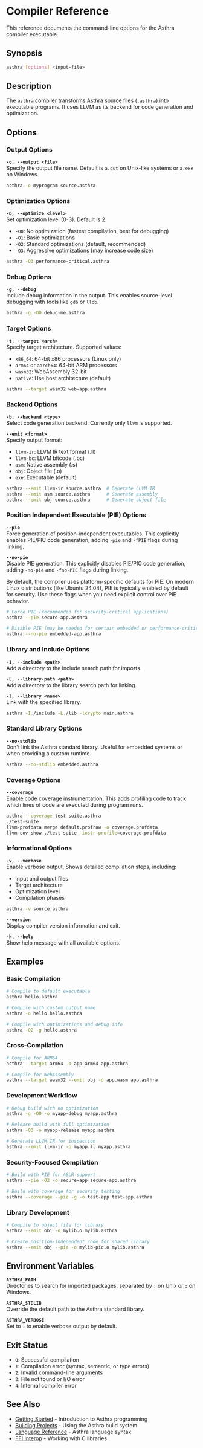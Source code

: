 # Compiler Reference

This reference documents the command-line options for the Asthra compiler executable.

## Synopsis

```bash
asthra [options] <input-file>
```

## Description

The `asthra` compiler transforms Asthra source files (`.asthra`) into executable programs. It uses LLVM as its backend for code generation and optimization.

## Options

### Output Options

**`-o, --output <file>`**  
Specify the output file name. Default is `a.out` on Unix-like systems or `a.exe` on Windows.

```bash
asthra -o myprogram source.asthra
```

### Optimization Options

**`-O, --optimize <level>`**  
Set optimization level (0-3). Default is 2.
- `-O0`: No optimization (fastest compilation, best for debugging)
- `-O1`: Basic optimizations
- `-O2`: Standard optimizations (default, recommended)
- `-O3`: Aggressive optimizations (may increase code size)

```bash
asthra -O3 performance-critical.asthra
```

### Debug Options

**`-g, --debug`**  
Include debug information in the output. This enables source-level debugging with tools like `gdb` or `lldb`.

```bash
asthra -g -O0 debug-me.asthra
```

### Target Options

**`-t, --target <arch>`**  
Specify target architecture. Supported values:
- `x86_64`: 64-bit x86 processors (Linux only)
- `arm64` or `aarch64`: 64-bit ARM processors
- `wasm32`: WebAssembly 32-bit
- `native`: Use host architecture (default)

```bash
asthra --target wasm32 web-app.asthra
```

### Backend Options

**`-b, --backend <type>`**  
Select code generation backend. Currently only `llvm` is supported.

**`--emit <format>`**  
Specify output format:
- `llvm-ir`: LLVM IR text format (.ll)
- `llvm-bc`: LLVM bitcode (.bc)
- `asm`: Native assembly (.s)
- `obj`: Object file (.o)
- `exe`: Executable (default)

```bash
asthra --emit llvm-ir source.asthra  # Generate LLVM IR
asthra --emit asm source.asthra      # Generate assembly
asthra --emit obj source.asthra      # Generate object file
```

### Position Independent Executable (PIE) Options

**`--pie`**  
Force generation of position-independent executables. This explicitly enables PIE/PIC code generation, adding `-pie` and `-fPIE` flags during linking.

**`--no-pie`**  
Disable PIE generation. This explicitly disables PIE/PIC code generation, adding `-no-pie` and `-fno-PIE` flags during linking.

By default, the compiler uses platform-specific defaults for PIE. On modern Linux distributions (like Ubuntu 24.04), PIE is typically enabled by default for security. Use these flags when you need explicit control over PIE behavior.

```bash
# Force PIE (recommended for security-critical applications)
asthra --pie secure-app.asthra

# Disable PIE (may be needed for certain embedded or performance-critical scenarios)
asthra --no-pie embedded-app.asthra
```

### Library and Include Options

**`-I, --include <path>`**  
Add a directory to the include search path for imports.

**`-L, --library-path <path>`**  
Add a directory to the library search path for linking.

**`-l, --library <name>`**  
Link with the specified library.

```bash
asthra -I./include -L./lib -lcrypto main.asthra
```

### Standard Library Options

**`--no-stdlib`**  
Don't link the Asthra standard library. Useful for embedded systems or when providing a custom runtime.

```bash
asthra --no-stdlib embedded.asthra
```

### Coverage Options

**`--coverage`**  
Enable code coverage instrumentation. This adds profiling code to track which lines of code are executed during program runs.

```bash
asthra --coverage test-suite.asthra
./test-suite
llvm-profdata merge default.profraw -o coverage.profdata
llvm-cov show ./test-suite -instr-profile=coverage.profdata
```

### Informational Options

**`-v, --verbose`**  
Enable verbose output. Shows detailed compilation steps, including:
- Input and output files
- Target architecture
- Optimization level
- Compilation phases

```bash
asthra -v source.asthra
```

**`--version`**  
Display compiler version information and exit.

**`-h, --help`**  
Show help message with all available options.


## Examples

### Basic Compilation

```bash
# Compile to default executable
asthra hello.asthra

# Compile with custom output name
asthra -o hello hello.asthra

# Compile with optimizations and debug info
asthra -O2 -g hello.asthra
```

### Cross-Compilation

```bash
# Compile for ARM64
asthra --target arm64 -o app-arm64 app.asthra

# Compile for WebAssembly
asthra --target wasm32 --emit obj -o app.wasm app.asthra
```

### Development Workflow

```bash
# Debug build with no optimization
asthra -g -O0 -o myapp-debug myapp.asthra

# Release build with full optimization
asthra -O3 -o myapp-release myapp.asthra

# Generate LLVM IR for inspection
asthra --emit llvm-ir -o myapp.ll myapp.asthra
```

### Security-Focused Compilation

```bash
# Build with PIE for ASLR support
asthra --pie -O2 -o secure-app secure-app.asthra

# Build with coverage for security testing
asthra --coverage --pie -g -o test-app test-app.asthra
```

### Library Development

```bash
# Compile to object file for library
asthra --emit obj -o mylib.o mylib.asthra

# Create position-independent code for shared library
asthra --emit obj --pie -o mylib-pic.o mylib.asthra
```

## Environment Variables

**`ASTHRA_PATH`**  
Directories to search for imported packages, separated by `:` on Unix or `;` on Windows.

**`ASTHRA_STDLIB`**  
Override the default path to the Asthra standard library.

**`ASTHRA_VERBOSE`**  
Set to `1` to enable verbose output by default.

## Exit Status

- `0`: Successful compilation
- `1`: Compilation error (syntax, semantic, or type errors)
- `2`: Invalid command-line arguments
- `3`: File not found or I/O error
- `4`: Internal compiler error

## See Also

- [Getting Started](getting-started.md) - Introduction to Asthra programming
- [Building Projects](building-projects.md) - Using the Asthra build system
- [Language Reference](syntax-reference.md) - Asthra language syntax
- [FFI Interop](ffi-interop.md) - Working with C libraries